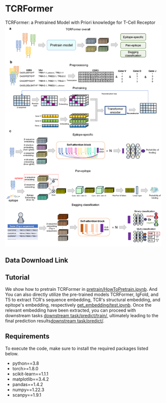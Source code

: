 # TCRFormer
TCRFormer: a Pretrained Model with Priori knowledge for T-Cell Receptor
![framework](./model.jpg)

## Data Download Link


## Tutorial
We show how to pretrain TCRFormer in [pretrain/HowToPretrain.ipynb](./pretrain/HowToPretrain.ipynb). And You can also directly utilize the pre-trained models TCRFormer, IgFold, and T5 to extract TCR's sequence embedding, TCR's structural embedding, and epitope's embedding, respectively [get_embedding/test.ipynb](./get_embedding/test.ipynb). Once the relevant embedding have been extracted, you can proceed with downstream tasks [downstream task/predict/train/](./downstream_task/predict/train/), ultimately leading to the final prediction results[downstream task/predict/](./downstream_task/predict/).

## Requirements
To execute the code, make sure to install the required packages listed below.
* python==3.8
* torch>=1.8.0
* scikit-learn==1.1.1
* matplotlib==3.4.2
* pandas==1.4.2
* numpy==1.22.3
* scanpy==1.9.1
